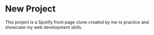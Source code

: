 # New Project

This project is a Spotify front page clone created by me to practice and showcase my web development skills.